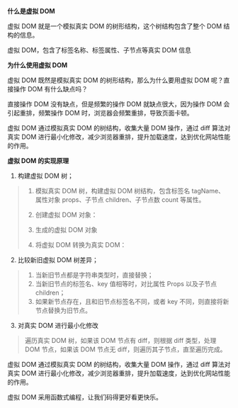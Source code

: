 **什么是虚拟 DOM**

虚拟 DOM 就是一个模拟真实 DOM 的树形结构，这个树结构包含了整个 DOM 结构的信息。

虚拟 DOM，包含了标签名称、标签属性、子节点等真实 DOM 信息

**为什么使用虚拟 DOM**

虚拟 DOM 既然是模拟真实 DOM 的树形结构，那么为什么要用虚拟 DOM 呢？直接操作 DOM 有什么缺点吗？

直接操作 DOM 没有缺点，但是频繁的操作 DOM 就缺点很大，因为操作 DOM 会引起重排，频繁操作 DOM 时，浏览器会频繁重排，导致页面卡顿。

虚拟 DOM 通过模拟真实 DOM 的树结构，收集大量 DOM 操作，通过 diff 算法对真实 DOM 进行最小化修改，减少浏览器重排，提升加载速度，达到优化网站性能的作用。

**虚拟 DOM 的实现原理**

1. 构建虚拟 DOM 树；

> 1. 模拟真实 DOM 树，构建虚拟 DOM 树结构，包含标签名 tagName、属性对象 props、子节点 children、子节点数 count 等属性。
> 
> 2. 创建虚拟 DOM 对象：
> 3. 生成的虚拟 DOM 对象
> 4. 将虚拟 DOM 转换为真实 DOM：

2. 比较新旧虚拟 DOM 树差异；

> 1. 当新旧节点都是字符串类型时，直接替换；
> 2. 当新旧节点的标签名、key 值相等时，对比属性 Props 以及子节点 children；
> 3. 如果新节点存在，且和旧节点标签名不同，或者 key 不同，则直接将新节点替换为旧节点。

3. 对真实 DOM 进行最小化修改

> 遍历真实 DOM 树，如果该 DOM 节点有 diff，则根据 diff 类型，处理 DOM 节点，如果该 DOM 节点无 diff，则遍历其子节点，直至遍历完成。

虚拟 DOM 通过模拟真实 DOM 的树结构，收集大量 DOM 操作，通过 diff 算法对真实 DOM 进行最小化修改，减少浏览器重排，提升加载速度，达到优化网站性能的作用。

虚拟 DOM 采用函数式编程，让我们码得更好看更快乐。
